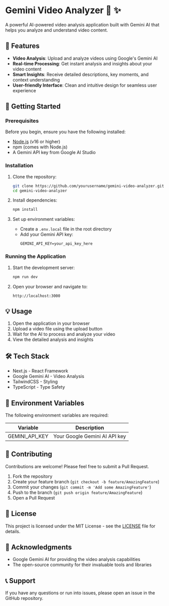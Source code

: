 # Gemini Video Analyzer 🎥 ✨

A powerful AI-powered video analysis application built with Gemini AI that helps you analyze and understand video content.

## 🌟 Features

- **Video Analysis**: Upload and analyze videos using Google's Gemini AI
- **Real-time Processing**: Get instant analysis and insights about your video content
- **Smart Insights**: Receive detailed descriptions, key moments, and context understanding
- **User-friendly Interface**: Clean and intuitive design for seamless user experience

## 🚀 Getting Started

### Prerequisites

Before you begin, ensure you have the following installed:
- [Node.js](https://nodejs.org/) (v16 or higher)
- npm (comes with Node.js)
- A Gemini API key from Google AI Studio

### Installation

1. Clone the repository:
   ```bash
   git clone https://github.com/yourusername/gemini-video-analyzer.git
   cd gemini-video-analyzer
   ```

2. Install dependencies:
   ```bash
   npm install
   ```

3. Set up environment variables:
   - Create a `.env.local` file in the root directory
   - Add your Gemini API key:
     ```env
     GEMINI_API_KEY=your_api_key_here
     ```

### Running the Application

1. Start the development server:
   ```bash
   npm run dev
   ```

2. Open your browser and navigate to:
   ```
   http://localhost:3000
   ```

## 💡 Usage

1. Open the application in your browser
2. Upload a video file using the upload button
3. Wait for the AI to process and analyze your video
4. View the detailed analysis and insights

## 🛠️ Tech Stack

- Next.js - React Framework
- Google Gemini AI - Video Analysis
- TailwindCSS - Styling
- TypeScript - Type Safety

## 📝 Environment Variables

The following environment variables are required:

| Variable | Description |
|----------|-------------|
| GEMINI_API_KEY | Your Google Gemini AI API key |

## 🤝 Contributing

Contributions are welcome! Please feel free to submit a Pull Request.

1. Fork the repository
2. Create your feature branch (`git checkout -b feature/AmazingFeature`)
3. Commit your changes (`git commit -m 'Add some AmazingFeature'`)
4. Push to the branch (`git push origin feature/AmazingFeature`)
5. Open a Pull Request

## 📄 License

This project is licensed under the MIT License - see the [LICENSE](LICENSE) file for details.

## 🙏 Acknowledgments

- Google Gemini AI for providing the video analysis capabilities
- The open-source community for their invaluable tools and libraries

## 📞 Support

If you have any questions or run into issues, please open an issue in the GitHub repository.
